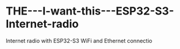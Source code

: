 # THE---I-want-this---ESP32-S3-Internet-radio
Internet radio with ESP32-S3 WiFi and Ethernet connectio
